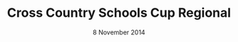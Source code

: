 ---
layout: default
title: Cross Country Schools Cup Regional
date: 8 November 2014
location: Sevenoaks
---
